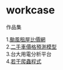 # workcase

作品集

1.<a href="https://github.com/joe188032/workcase/tree/master/rentpriceanalysis">颱風租屋比價網 <a/><br/>
2.<a href="https://github.com/joe188032/workcase/tree/master/usedcarpriceanalysis">二手車價格預測模型 <a/><br/>
3.<a>台大用電分析平台 <a/><br/>
4.<a href=https://github.com/joe188032/workcase/tree/master/crawl>若干爬蟲程式 <a/>




